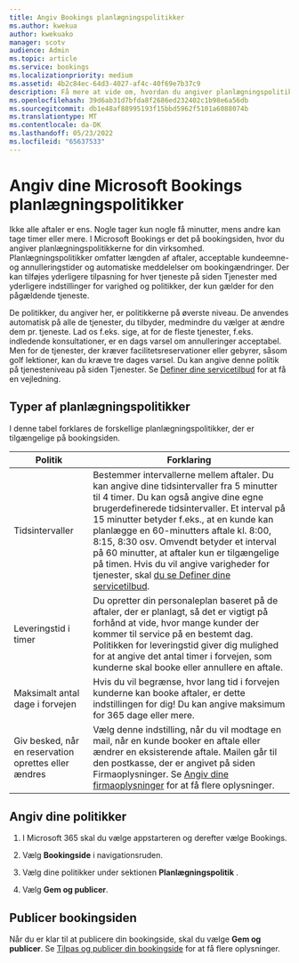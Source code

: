 ```yaml
---
title: Angiv Bookings planlægningspolitikker
ms.author: kwekua
author: kwekuako
manager: scotv
audience: Admin
ms.topic: article
ms.service: bookings
ms.localizationpriority: medium
ms.assetid: 4b2c84ec-64d3-4027-af4c-40f69e7b37c9
description: Få mere at vide om, hvordan du angiver planlægningspolitikker for din virksomhed. Planlægningspolitikker omfatter længden af aftaler samt acceptable kundeemne- og annulleringstider.
ms.openlocfilehash: 39d6ab31d7bfda8f2686ed232402c1b98e6a56db
ms.sourcegitcommit: db1e48af88995193f15bbd5962f5101a6088074b
ms.translationtype: MT
ms.contentlocale: da-DK
ms.lasthandoff: 05/23/2022
ms.locfileid: "65637533"
---
```

# <a name="set-your-microsoft-bookings-scheduling-policies"></a>Angiv dine Microsoft Bookings planlægningspolitikker

Ikke alle aftaler er ens. Nogle tager kun nogle få minutter, mens andre kan tage timer eller mere. I Microsoft Bookings er det på bookingsiden, hvor du angiver planlægningspolitikkerne for din virksomhed. Planlægningspolitikker omfatter længden af aftaler, acceptable kundeemne- og annulleringstider og automatiske meddelelser om bookingændringer. Der kan tilføjes yderligere tilpasning for hver tjeneste på siden Tjenester med yderligere indstillinger for varighed og politikker, der kun gælder for den pågældende tjeneste.

De politikker, du angiver her, er politikkerne på øverste niveau. De anvendes automatisk på alle de tjenester, du tilbyder, medmindre du vælger at ændre dem pr. tjeneste. Lad os f.eks. sige, at for de fleste tjenester, f.eks. indledende konsultationer, er en dags varsel om annulleringer acceptabel. Men for de tjenester, der kræver facilitetsreservationer eller gebyrer, såsom golf lektioner, kan du kræve tre dages varsel. Du kan angive denne politik på tjenesteniveau på siden Tjenester. Se [Definer dine servicetilbud](define-service-offerings.md) for at få en vejledning.

## <a name="types-of-scheduling-policies"></a>Typer af planlægningspolitikker

I denne tabel forklares de forskellige planlægningspolitikker, der er tilgængelige på bookingsiden.

| Politik | Forklaring |
|---|---|
| Tidsintervaller | Bestemmer intervallerne mellem aftaler. Du kan angive dine tidsintervaller fra 5 minutter til 4 timer. Du kan også angive dine egne brugerdefinerede tidsintervaller. Et interval på 15 minutter betyder f.eks., at en kunde kan planlægge en 60-minutters aftale kl. 8:00, 8:15, 8:30 osv. Omvendt betyder et interval på 60 minutter, at aftaler kun er tilgængelige på timen. Hvis du vil angive varigheder for tjenester, skal [du se Definer dine servicetilbud](define-service-offerings.md). |
| Leveringstid i timer | Du opretter din personaleplan baseret på de aftaler, der er planlagt, så det er vigtigt på forhånd at vide, hvor mange kunder der kommer til service på en bestemt dag. Politikken for leveringstid giver dig mulighed for at angive det antal timer i forvejen, som kunderne skal booke eller annullere en aftale. |
| Maksimalt antal dage i forvejen | Hvis du vil begrænse, hvor lang tid i forvejen kunderne kan booke aftaler, er dette indstillingen for dig! Du kan angive maksimum for 365 dage eller mere. |
| Giv besked, når en reservation oprettes eller ændres | Vælg denne indstilling, når du vil modtage en mail, når en kunde booker en aftale eller ændrer en eksisterende aftale. Mailen går til den postkasse, der er angivet på siden Firmaoplysninger. Se [Angiv dine firmaoplysninger](enter-business-information.md) for at få flere oplysninger. |

## <a name="set-your-policies"></a>Angiv dine politikker

1. I Microsoft 365 skal du vælge appstarteren og derefter vælge Bookings.

1. Vælg **Bookingside** i navigationsruden.

1. Vælg dine politikker under sektionen **Planlægningspolitik** .

1. Vælg **Gem og publicer**.

## <a name="publish-the-booking-page"></a>Publicer bookingsiden

Når du er klar til at publicere din bookingside, skal du vælge **Gem og publicer**. Se [Tilpas og publicer din bookingside](customize-booking-page.md) for at få flere oplysninger.
